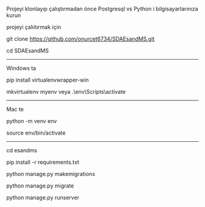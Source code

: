 Projeyi klonlayıp çalıştırmadan önce Postgresql vs Python i bilgisayarlarınıza kurun

projeyi çalıitırmak için 

git clone https://github.com/onurcet6734/SDAEsandMS.git

cd SDAEsandMS
________________________________________
Windows ta 

pip install virtualenvwrapper-win

mkvirtualenv myenv veya .\env\Scripts\activate 
_________________________________________
Mac te 

python -m venv env

source env/bin/activate
__________________________________________
cd esandms

pip install -r requirements.txt 

python manage.py makemigrations 

python manage.py migrate 

python manage.py runserver 
